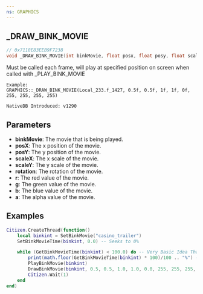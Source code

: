 ```yaml
---
ns: GRAPHICS
---
```

## _DRAW_BINK_MOVIE

```c
// 0x7118E83EEB9F7238
void _DRAW_BINK_MOVIE(int binkMovie, float posx, float posy, float scalex, float scaley, float rotation, int r, int g, int b, int a);
```

Must be called each frame, will play at specified position on screen when called with _PLAY_BINK_MOVIE

```
Example:
GRAPHICS::_DRAW_BINK_MOVIE(Local_233.f_1427, 0.5f, 0.5f, 1f, 1f, 0f, 255, 255, 255, 255)

NativeDB Introduced: v1290
```

## Parameters
* **binkMovie**: The movie that is being played.
* **posX**: The x position of the movie.
* **posY**: The y position of the movie.
* **scaleX**: The x scale of the movie.
* **scaleY**: The y scale of the movie.
* **rotation**: The rotation of the movie.
* **r**: The red value of the movie.
* **g**: The green value of the movie.
* **b**: The blue value of the movie.
* **a**: The alpha value of the movie.

## Examples
```lua
Citizen.CreateThread(function()
    local binkint = SetBinkMovie("casino_trailer")
    SetBinkMovieTime(binkint, 0.0) -- Seeks to 0%

    while (GetBinkMovieTime(binkint) < 100.0) do -- Very Basic Idea That Works?
        print(math.floor(GetBinkMovieTime(binkint) * 100)/100 .. "%") -- Prints current playtime (as percentage).
        PlayBinkMovie(binkint)
        DrawBinkMovie(binkint, 0.5, 0.5, 1.0, 1.0, 0.0, 255, 255, 255, 255) -- This example draws and plays in Fullscreen and in the center (no matter the resolution).
        Citizen.Wait(1)
    end
end)
```
